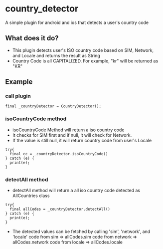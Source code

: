 # country_detector

A simple plugin for android and ios that detects a user's country code

## What does it do?

- This plugin detects user's ISO country code based on SIM, Network, and Locale and returns the result as String
- Country Code is all CAPITALIZED. For example, "kr" will be returned as "KR"

## Example

### call plugin
```shell
final _countryDetector = CountryDetector();
```

### isoCountryCode method
- isoCountryCode Method will return a iso country code
- It checks for SIM first and if null, it will check for Network.
- If the value is still null, it will return country code from user's Locale

```shell
try{
  final cc = _countryDetector.isoCountryCode()
} catch (e) {
  print(e);
}
```

### detectAll method
- detectAll method will return a all iso country code detected as AllCountries class

```shell
try{
  final allCodes = _countryDetector.detectAll()
} catch (e) {
  print(e);
}
```
- The detected values can be fetched by calling 'sim', 'network', and 'locale'
code from sim => allCodes.sim
code from network => allCodes.network
code from locale => allCodes.locale


